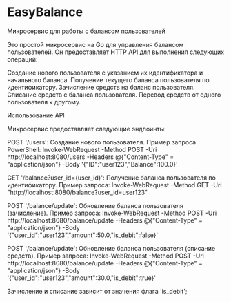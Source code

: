 # EasyBalance

Микросервис для работы с балансом пользователей

Это простой микросервис на Go для управления балансом пользователей. Он предоставляет HTTP API для выполнения следующих операций:

Создание нового пользователя с указанием их идентификатора и начального баланса.
Получение текущего баланса пользователя по идентификатору.
Зачисление средств на баланс пользователя.
Списание средств с баланса пользователя.
Перевод средств от одного пользователя к другому.

Использование API

Микросервис предоставляет следующие эндпоинты:

POST '/users': Создание нового пользователя. Пример запроса PowerShell:
Invoke-WebRequest -Method POST -Uri http://localhost:8080/users -Headers @{"Content-Type" = "application/json"} -Body '{"ID":"user123","Balance":100.0}'

GET '/balance?user_id={user_id}': Получение баланса пользователя по идентификатору. Пример запроса:
Invoke-WebRequest -Method GET -Uri "http://localhost:8080/balance?user_id=user123"

POST '/balance/update': Обновление баланса пользователя (зачисление). Пример запроса:
Invoke-WebRequest -Method POST -Uri http://localhost:8080/balance/update -Headers @{"Content-Type" = "application/json"} -Body '{"user_id":"user123","amount":50.0,"is_debit":false}'

POST '/balance/update': Обновление баланса пользователя (списание средств). Пример запроса:
Invoke-WebRequest -Method POST -Uri http://localhost:8080/balance/update -Headers @{"Content-Type" = "application/json"} -Body '{"user_id":"user123","amount":30.0,"is_debit":true}'

Зачисление и списание зависит от значения флага 'is_debit';
